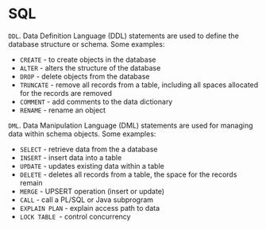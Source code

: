 # SQL #

`DDL`. Data Definition Language (DDL) statements are used to define the database structure or schema. Some examples:

- `CREATE` - to create objects in the database
- `ALTER` - alters the structure of the database
- `DROP` - delete objects from the database
- `TRUNCATE` - remove all records from a table, including all spaces allocated for the records are removed
- `COMMENT` - add comments to the data dictionary
- `RENAME` - rename an object

`DML`. Data Manipulation Language (DML) statements are used for managing data within schema objects. Some examples:

- `SELECT` - retrieve data from the a database
- `INSERT` - insert data into a table
- `UPDATE` - updates existing data within a table
- `DELETE` - deletes all records from a table, the space for the records remain
- `MERGE` - UPSERT operation (insert or update)
- `CALL` - call a PL/SQL or Java subprogram
- `EXPLAIN PLAN` - explain access path to data
- `LOCK TABLE `- control concurrency